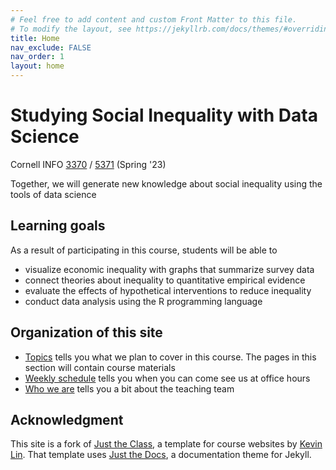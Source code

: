 ```yaml
---
# Feel free to add content and custom Front Matter to this file.
# To modify the layout, see https://jekyllrb.com/docs/themes/#overriding-theme-defaults
title: Home
nav_exclude: FALSE
nav_order: 1
layout: home
---
```


# Studying Social Inequality with Data Science

Cornell INFO [3370](https://classes.cornell.edu/browse/roster/SP23/class/INFO/3370) / [5371](https://classes.cornell.edu/browse/roster/SP23/class/INFO/5371) (Spring '23)

Together, we will generate new knowledge about social inequality using the tools of data science


## Learning goals

As a result of participating in this course, students will be able to

- visualize economic inequality with graphs that summarize survey data
- connect theories about inequality to quantitative empirical evidence
- evaluate the effects of hypothetical interventions to reduce inequality
- conduct data analysis using the R programming language

## Organization of this site

- [Topics](calendar) tells you what we plan to cover in this course. The pages in this section will contain course materials
- [Weekly schedule](schedule) tells you when you can come see us at office hours
- [Who we are](staff) tells you a bit about the teaching team

## Acknowledgment

This site is a fork of [Just the Class](https://kevinl.info/just-the-class/), a template for course websites by [Kevin Lin](https://kevinl.info/). That template uses [Just the Docs](https://github.com/just-the-docs/just-the-docs), a documentation theme for Jekyll.
